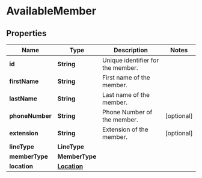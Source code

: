 <!--  Copyright 2025 Cisco Systems Inc.

Permission is hereby granted, free of charge, to any person obtaining a copy
of this software and associated documentation files (the "Software"), to deal
in the Software without restriction, including without limitation the rights
to use, copy, modify, merge, publish, distribute, sublicense, and/or sell
copies of the Software, and to permit persons to whom the Software is
furnished to do so, subject to the following conditions:

The above copyright notice and this permission notice shall be included in
all copies or substantial portions of the Software.

THE SOFTWARE IS PROVIDED "AS IS", WITHOUT WARRANTY OF ANY KIND, EXPRESS OR
IMPLIED, INCLUDING BUT NOT LIMITED TO THE WARRANTIES OF MERCHANTABILITY,
FITNESS FOR A PARTICULAR PURPOSE AND NONINFRINGEMENT. IN NO EVENT SHALL THE
AUTHORS OR COPYRIGHT HOLDERS BE LIABLE FOR ANY CLAIM, DAMAGES OR OTHER
LIABILITY, WHETHER IN AN ACTION OF CONTRACT, TORT OR OTHERWISE, ARISING FROM,
OUT OF OR IN CONNECTION WITH THE SOFTWARE OR THE USE OR OTHER DEALINGS IN
THE SOFTWARE.-->


# AvailableMember


## Properties

| Name | Type | Description | Notes |
|------------ | ------------- | ------------- | -------------|
|**id** | **String** | Unique identifier for the member. |  |
|**firstName** | **String** | First name of the member. |  |
|**lastName** | **String** | Last name of the member. |  |
|**phoneNumber** | **String** | Phone Number of the member. |  [optional] |
|**extension** | **String** | Extension of the member. |  [optional] |
|**lineType** | **LineType** |  |  |
|**memberType** | **MemberType** |  |  |
|**location** | [**Location**](Location.md) |  |  |



